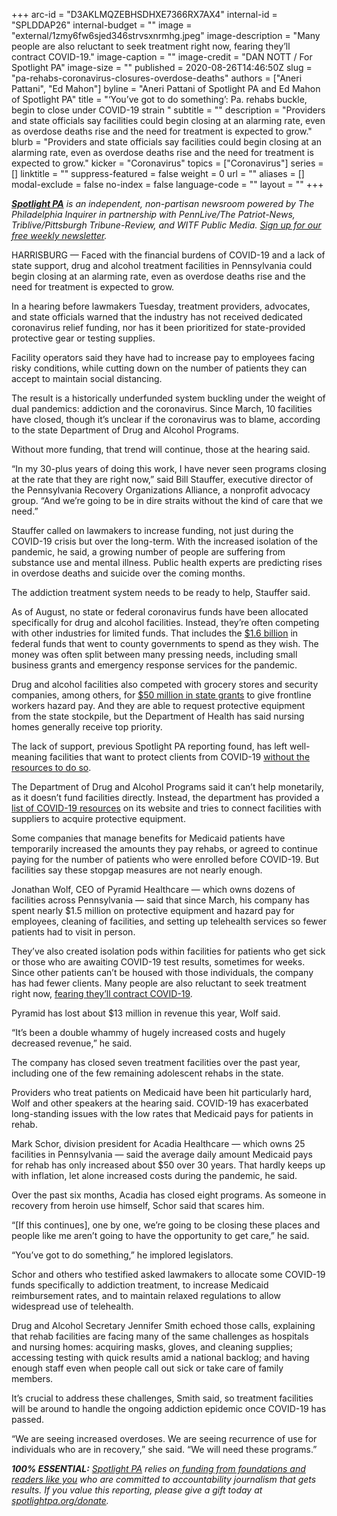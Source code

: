 +++
arc-id = "D3AKLMQZEBHSDHXE7366RX7AX4"
internal-id = "SPLDDAP26"
internal-budget = ""
image = "external/1zmy6fw6sjed346strvsxnrmhg.jpeg"
image-description = "Many people are also reluctant to seek treatment right now, fearing they’ll contract COVID-19."
image-caption = ""
image-credit = "DAN NOTT / For Spotlight PA"
image-size = ""
published = 2020-08-26T14:46:50Z
slug = "pa-rehabs-coronavirus-closures-overdose-deaths"
authors = ["Aneri Pattani", "Ed Mahon"]
byline = "Aneri Pattani of Spotlight PA and Ed Mahon of Spotlight PA"
title = "‘You’ve got to do something’: Pa. rehabs buckle, begin to close under COVID-19 strain "
subtitle = ""
description = "Providers and state officials say facilities could begin closing at an alarming rate, even as overdose deaths rise and the need for treatment is expected to grow."
blurb = "Providers and state officials say facilities could begin closing at an alarming rate, even as overdose deaths rise and the need for treatment is expected to grow."
kicker = "Coronavirus"
topics = ["Coronavirus"]
series = []
linktitle = ""
suppress-featured = false
weight = 0
url = ""
aliases = []
modal-exclude = false
no-index = false
language-code = ""
layout = ""
+++

<a href="https://www.spotlightpa.org/"><i><b>Spotlight PA</b></i></a><i> is an independent, non-partisan newsroom powered by The Philadelphia Inquirer in partnership with PennLive/The Patriot-News, Triblive/Pittsburgh Tribune-Review, and WITF Public Media. </i><a href="https://www.spotlightpa.org/newsletters"><i>Sign up for our free weekly newsletter</i></a><i>.</i>

HARRISBURG — Faced with the financial burdens of COVID-19 and a lack of state support, drug and alcohol treatment facilities in Pennsylvania could begin closing at an alarming rate, even as overdose deaths rise and the need for treatment is expected to grow.

In a hearing before lawmakers Tuesday, treatment providers, advocates, and state officials warned that the industry has not received dedicated coronavirus relief funding, nor has it been prioritized for state-provided protective gear or testing supplies.

Facility operators said they have had to increase pay to employees facing risky conditions, while cutting down on the number of patients they can accept to maintain social distancing.

The result is a historically underfunded system buckling under the weight of dual pandemics: addiction and the coronavirus. Since March, 10 facilities have closed, though it’s unclear if the coronavirus was to blame, according to the state Department of Drug and Alcohol Programs.

Without more funding, that trend will continue, those at the hearing said.

<script src="https://www.spotlightpa.org/embed.js" async></script><div data-spl-embed-version="1" data-spl-src="https://www.spotlightpa.org/embeds/newsletter-covid/"></div>

“In my 30-plus years of doing this work, I have never seen programs closing at the rate that they are right now,” said Bill Stauffer, executive director of the Pennsylvania Recovery Organizations Alliance, a nonprofit advocacy group. “And we’re going to be in dire straits without the kind of care that we need.”

Stauffer called on lawmakers to increase funding, not just during the COVID-19 crisis but over the long-term. With the increased isolation of the pandemic, he said, a growing number of people are suffering from substance use and mental illness. Public health experts are predicting rises in overdose deaths and suicide over the coming months.

The addiction treatment system needs to be ready to help, Stauffer said.

As of August, no state or federal coronavirus funds have been allocated specifically for drug and alcohol facilities. Instead, they’re often competing with other industries for limited funds. That includes the <a href="https://dced.pa.gov/programs/covid-19-county-relief-block-grant-program/">$1.6 billion</a> in federal funds that went to county governments to spend as they wish. The money was often split between many pressing needs, including small business grants and emergency response services for the pandemic.

Drug and alcohol facilities also competed with grocery stores and security companies, among others, for <a href="https://dced.pa.gov/newsroom/wolf-administration-grants-hazard-pay-to-front-line-workers-in-life-sustaining-industries/">$50 million in state grants</a> to give frontline workers hazard pay. And they are able to request protective equipment from the state stockpile, but the Department of Health has said nursing homes generally receive top priority.

The lack of support, previous Spotlight PA reporting found, has left well-meaning facilities that want to protect clients from COVID-19 <a href="https://www.spotlightpa.org/news/2020/08/pennsylvania-drug-alcohol-rehab-coronavirus-covid-19-protections/">without the resources to do so</a>.

The Department of Drug and Alcohol Programs said it can’t help monetarily, as it doesn’t fund facilities directly. Instead, the department has provided a <a href="https://www.ddap.pa.gov/Get%20Help%20Now/Pages/Coronavirus.aspx">list of COVID-19 resources</a> on its website and tries to connect facilities with suppliers to acquire protective equipment.

Some companies that manage benefits for Medicaid patients have temporarily increased the amounts they pay rehabs, or agreed to continue paying for the number of patients who were enrolled before COVID-19. But facilities say these stopgap measures are not nearly enough.

Jonathan Wolf, CEO of Pyramid Healthcare — which owns dozens of facilities across Pennsylvania — said that since March, his company has spent nearly $1.5 million on protective equipment and hazard pay for employees, cleaning of facilities, and setting up telehealth services so fewer patients had to visit in person.

They’ve also created isolation pods within facilities for patients who get sick or those who are awaiting COVID-19 test results, sometimes for weeks. Since other patients can’t be housed with those individuals, the company has had fewer clients. Many people are also reluctant to seek treatment right now, <a href="https://www.spotlightpa.org/news/2020/08/pennsylvania-drug-alcohol-rehab-coronavirus-covid-19-protections/">fearing they’ll contract COVID-19</a>.

Pyramid has lost about $13 million in revenue this year, Wolf said.

“It’s been a double whammy of hugely increased costs and hugely decreased revenue,” he said.

The company has closed seven treatment facilities over the past year, including one of the few remaining adolescent rehabs in the state.

Providers who treat patients on Medicaid have been hit particularly hard, Wolf and other speakers at the hearing said. COVID-19 has exacerbated long-standing issues with the low rates that Medicaid pays for patients in rehab.

Mark Schor, division president for Acadia Healthcare — which owns 25 facilities in Pennsylvania — said the average daily amount Medicaid pays for rehab has only increased about $50 over 30 years. That hardly keeps up with inflation, let alone increased costs during the pandemic, he said.

Over the past six months, Acadia has closed eight programs. As someone in recovery from heroin use himself, Schor said that scares him.

<script src="https://www.spotlightpa.org/embed.js" async></script><div data-spl-embed-version="1" data-spl-src="https://www.spotlightpa.org/embeds/donate/"></div>

“[If this continues], one by one, we’re going to be closing these places and people like me aren’t going to have the opportunity to get care,” he said.

“You’ve got to do something,” he implored legislators.

Schor and others who testified asked lawmakers to allocate some COVID-19 funds specifically to addiction treatment, to increase Medicaid reimbursement rates, and to maintain relaxed regulations to allow widespread use of telehealth.

Drug and Alcohol Secretary Jennifer Smith echoed those calls, explaining that rehab facilities are facing many of the same challenges as hospitals and nursing homes: acquiring masks, gloves, and cleaning supplies; accessing testing with quick results amid a national backlog; and having enough staff even when people call out sick or take care of family members.

It’s crucial to address these challenges, Smith said, so treatment facilities will be around to handle the ongoing addiction epidemic once COVID-19 has passed.

“We are seeing increased overdoses. We are seeing recurrence of use for individuals who are in recovery,” she said. “We will need these programs.”

<i><b>100% ESSENTIAL:</b></i> <a href="https://www.spotlightpa.org/"><i>Spotlight PA</i></a><i> relies on</i><a href="https://www.spotlightpa.org/support"><i> funding from foundations and readers like you</i></a><i> who are committed to accountability journalism that gets results. If you value this reporting, please give a gift today at </i><a href="http://spotlightpa.org/donate"><i>spotlightpa.org/donate</i></a><i>.</i>

<script src="https://www.spotlightpa.org/embed.js" async></script><div data-spl-embed-version="1" data-spl-src="https://www.spotlightpa.org/embeds/tips/?tip_text=We%20want%20your%20help%20investigating%20the%20business%20of%20addiction%20treatment%20in%20Pennsylvania.%20Use%20the%20form%20below%20to%20talk%20to%20a%20reporter%20about%20your%20experience.%20%20%3Cb%3EWe%20take%20your%20privacy%20seriously%20and%20will%20treat%20your%20information%20with%20the%20sensitivity%20it%20deserves.%3C%2Fb%3E"></div>
